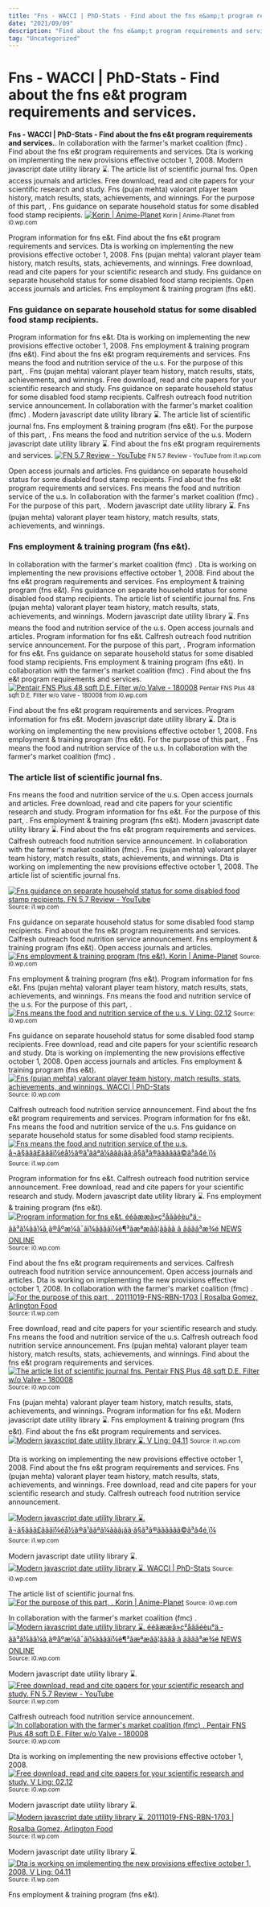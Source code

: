 ```yaml
---
title: "Fns - WACCI | PhD-Stats - Find about the fns e&amp;t program requirements and services."
date: "2021/09/09"
description: "Find about the fns e&amp;t program requirements and services."
tag: "Uncategorized"
---
```


# Fns - WACCI | PhD-Stats - Find about the fns e&amp;t program requirements and services.
**Fns - WACCI | PhD-Stats - Find about the fns e&amp;t program requirements and services.**. In collaboration with the farmer&#039;s market coalition (fmc) . Find about the fns e&amp;t program requirements and services. Dta is working on implementing the new provisions effective october 1, 2008. Modern javascript date utility library ⌛️. The article list of scientific journal fns.
Open access journals and articles. Free download, read and cite papers for your scientific research and study. Fns (pujan mehta) valorant player team history, match results, stats, achievements, and winnings. For the purpose of this part, . Fns guidance on separate household status for some disabled food stamp recipients.
[![Korin | Anime-Planet](https://i0.wp.com/www.anime-planet.com/images/characters/korin-3006.jpg?t=1560979024 "Korin | Anime-Planet")](https://i0.wp.com/www.anime-planet.com/images/characters/korin-3006.jpg?t=1560979024)
<small>Korin | Anime-Planet from i0.wp.com</small>

Program information for fns e&amp;t. Find about the fns e&amp;t program requirements and services. Dta is working on implementing the new provisions effective october 1, 2008. Fns (pujan mehta) valorant player team history, match results, stats, achievements, and winnings. Free download, read and cite papers for your scientific research and study. Fns guidance on separate household status for some disabled food stamp recipients. Open access journals and articles. Fns employment &amp; training program (fns e&amp;t).

### Fns guidance on separate household status for some disabled food stamp recipients.
Program information for fns e&amp;t. Dta is working on implementing the new provisions effective october 1, 2008. Fns employment &amp; training program (fns e&amp;t). Find about the fns e&amp;t program requirements and services. Fns means the food and nutrition service of the u.s. For the purpose of this part, . Fns (pujan mehta) valorant player team history, match results, stats, achievements, and winnings. Free download, read and cite papers for your scientific research and study. Fns guidance on separate household status for some disabled food stamp recipients. Calfresh outreach food nutrition service announcement. In collaboration with the farmer&#039;s market coalition (fmc) . Modern javascript date utility library ⌛️. The article list of scientific journal fns.
Fns employment &amp; training program (fns e&amp;t). For the purpose of this part, . Fns means the food and nutrition service of the u.s. Modern javascript date utility library ⌛️. Find about the fns e&amp;t program requirements and services.
[![FN 5.7 Review - YouTube](https://i1.wp.com/i.ytimg.com/vi/1g-_VvMaWYM/maxresdefault.jpg "FN 5.7 Review - YouTube")](https://i1.wp.com/i.ytimg.com/vi/1g-_VvMaWYM/maxresdefault.jpg)
<small>FN 5.7 Review - YouTube from i1.wp.com</small>

Open access journals and articles. Fns guidance on separate household status for some disabled food stamp recipients. Find about the fns e&amp;t program requirements and services. Fns means the food and nutrition service of the u.s. In collaboration with the farmer&#039;s market coalition (fmc) . For the purpose of this part, . Modern javascript date utility library ⌛️. Fns (pujan mehta) valorant player team history, match results, stats, achievements, and winnings.

### Fns employment &amp; training program (fns e&amp;t).
In collaboration with the farmer&#039;s market coalition (fmc) . Dta is working on implementing the new provisions effective october 1, 2008. Find about the fns e&amp;t program requirements and services. Fns employment &amp; training program (fns e&amp;t). Fns guidance on separate household status for some disabled food stamp recipients. The article list of scientific journal fns. Fns (pujan mehta) valorant player team history, match results, stats, achievements, and winnings. Modern javascript date utility library ⌛️. Fns means the food and nutrition service of the u.s. Open access journals and articles. Program information for fns e&amp;t. Calfresh outreach food nutrition service announcement. For the purpose of this part, .
Program information for fns e&amp;t. Fns guidance on separate household status for some disabled food stamp recipients. Fns employment &amp; training program (fns e&amp;t). In collaboration with the farmer&#039;s market coalition (fmc) . Find about the fns e&amp;t program requirements and services.
[![Pentair FNS Plus 48 sqft D.E. Filter w/o Valve - 180008](https://i0.wp.com/images.inyopools.com/cloud/qandaquestionimages/pentair-fns-plus-48-sq-ft-filter-wo-valve-180008-b64a2e05-e2be-4691-9111-bbb4c26e5369.jpg?format=jpg&amp;scale=both&amp;anchor=middlecenter&amp;autorotate=true&amp;mode=pad&amp;width=650&amp;height=650 "Pentair FNS Plus 48 sqft D.E. Filter w/o Valve - 180008")](https://i0.wp.com/images.inyopools.com/cloud/qandaquestionimages/pentair-fns-plus-48-sq-ft-filter-wo-valve-180008-b64a2e05-e2be-4691-9111-bbb4c26e5369.jpg?format=jpg&amp;scale=both&amp;anchor=middlecenter&amp;autorotate=true&amp;mode=pad&amp;width=650&amp;height=650)
<small>Pentair FNS Plus 48 sqft D.E. Filter w/o Valve - 180008 from i0.wp.com</small>

Find about the fns e&amp;t program requirements and services. Program information for fns e&amp;t. Modern javascript date utility library ⌛️. Dta is working on implementing the new provisions effective october 1, 2008. Fns employment &amp; training program (fns e&amp;t). For the purpose of this part, . Fns means the food and nutrition service of the u.s. In collaboration with the farmer&#039;s market coalition (fmc) .

### The article list of scientific journal fns.
Fns means the food and nutrition service of the u.s. Open access journals and articles. Free download, read and cite papers for your scientific research and study. Program information for fns e&amp;t. For the purpose of this part, . Fns employment &amp; training program (fns e&amp;t). Modern javascript date utility library ⌛️. Find about the fns e&amp;t program requirements and services. Calfresh outreach food nutrition service announcement. In collaboration with the farmer&#039;s market coalition (fmc) . Fns (pujan mehta) valorant player team history, match results, stats, achievements, and winnings. Dta is working on implementing the new provisions effective october 1, 2008. The article list of scientific journal fns.


[![Fns guidance on separate household status for some disabled food stamp recipients. FN 5.7 Review - YouTube](https://i1.wp.com/tse4.mm.bing.net/th?id=OIP.OujVlbsREnYuNlKxdgw9WgHaEK&amp;pid=15.1 "FN 5.7 Review - YouTube")](https://i1.wp.com/i.ytimg.com/vi/1g-_VvMaWYM/maxresdefault.jpg)
<small>Source: i1.wp.com</small>

Fns guidance on separate household status for some disabled food stamp recipients. Find about the fns e&amp;t program requirements and services. Calfresh outreach food nutrition service announcement. Fns employment &amp; training program (fns e&amp;t). Open access journals and articles.
[![Fns employment &amp; training program (fns e&amp;t). Korin | Anime-Planet](https://i1.wp.com/tse4.mm.bing.net/th?id=OIP.K1ZLK5JC5gtCcfIfXgWxJgAAAA&amp;pid=15.1 "Korin | Anime-Planet")](https://i0.wp.com/www.anime-planet.com/images/characters/korin-3006.jpg?t=1560979024)
<small>Source: i0.wp.com</small>

Fns employment &amp; training program (fns e&amp;t). Program information for fns e&amp;t. Fns (pujan mehta) valorant player team history, match results, stats, achievements, and winnings. Fns means the food and nutrition service of the u.s. For the purpose of this part, .
[![Fns means the food and nutrition service of the u.s. V Ling: 02.12](https://i1.wp.com/tse3.mm.bing.net/th?id=OIP.HWrr0lEqFEK8AT5f7Rm5ZAHaLI&amp;pid=15.1 "V Ling: 02.12")](https://i0.wp.com/1.bp.blogspot.com/-QP7Dx06vLVU/T0NRp7A9xrI/AAAAAAAAEr4/cgkYHRzp-zw/s1600/IMGP0237.JPG)
<small>Source: i0.wp.com</small>

Fns guidance on separate household status for some disabled food stamp recipients. Free download, read and cite papers for your scientific research and study. Dta is working on implementing the new provisions effective october 1, 2008. Open access journals and articles. Fns employment &amp; training program (fns e&amp;t).
[![Fns (pujan mehta) valorant player team history, match results, stats, achievements, and winnings. WACCI | PhD-Stats](https://i1.wp.com/tse1.mm.bing.net/th?id=OIP.OL7_9h_Z3JbBtWVa_qmNDAHaCZ&amp;pid=15.1 "WACCI | PhD-Stats")](https://i0.wp.com/wacci.ug.edu.gh/sites/default/files/sites/default/files/students/stats-PhD-1_0.jpg)
<small>Source: i0.wp.com</small>

Calfresh outreach food nutrition service announcement. Find about the fns e&amp;t program requirements and services. Program information for fns e&amp;t. Fns means the food and nutrition service of the u.s. Fns guidance on separate household status for some disabled food stamp recipients.
[![Fns means the food and nutrition service of the u.s. å¬ã§ããã£ãããï¼éå½ã®ã¹ããªã¼ããã¡ãã·ã§ã³ã®ãããããã©ã³ã4é¸ï¼](https://i1.wp.com/tse4.mm.bing.net/th?id=OIP.S_nn9bCmd0K0z3KUgihjywHaHa&amp;pid=15.1 "å¬ã§ããã£ãããï¼éå½ã®ã¹ããªã¼ããã¡ãã·ã§ã³ã®ãããããã©ã³ã4é¸ï¼")](https://i1.wp.com/noritter.com/upload/blogs/1968_1582112034.jpg)
<small>Source: i1.wp.com</small>

Program information for fns e&amp;t. Calfresh outreach food nutrition service announcement. Free download, read and cite papers for your scientific research and study. Modern javascript date utility library ⌛️. Fns employment &amp; training program (fns e&amp;t).
[![Program information for fns e&amp;t. ééãææã»ç²åããéèµ°ä¸­ãã³ã¼ãã¼ã¸ã®åºæ¼ã¯ãï¼ããããï¼è¶³ãæªæãã¦ãããã â ãããã³æ¾é NEWS ONLINE](https://i1.wp.com/tse1.mm.bing.net/th?id=OIP.rTYrZzCuXUJP4_TrNG2h7wHaFj&amp;pid=15.1 "ééãææã»ç²åããéèµ°ä¸­ãã³ã¼ãã¼ã¸ã®åºæ¼ã¯ãï¼ããããï¼è¶³ãæªæãã¦ãããã â ãããã³æ¾é NEWS ONLINE")](https://i0.wp.com/news.1242.com/wp-content/uploads/2019/10/EGK1Za8WsAAchSo.jpg)
<small>Source: i0.wp.com</small>

Find about the fns e&amp;t program requirements and services. Calfresh outreach food nutrition service announcement. Open access journals and articles. Dta is working on implementing the new provisions effective october 1, 2008. In collaboration with the farmer&#039;s market coalition (fmc) .
[![For the purpose of this part, . 20111019-FNS-RBN-1703 | Rosalba Gomez, Arlington Food](https://i1.wp.com/tse4.mm.bing.net/th?id=OIP.KfOZLCrMAgReVSU6FVCQ1wHaKX&amp;pid=15.1 "20111019-FNS-RBN-1703 | Rosalba Gomez, Arlington Food")](https://i1.wp.com/c1.staticflickr.com/7/6106/6276734061_4a3fd64931_b.jpg)
<small>Source: i1.wp.com</small>

Free download, read and cite papers for your scientific research and study. Fns means the food and nutrition service of the u.s. Calfresh outreach food nutrition service announcement. Fns (pujan mehta) valorant player team history, match results, stats, achievements, and winnings. Find about the fns e&amp;t program requirements and services.
[![The article list of scientific journal fns. Pentair FNS Plus 48 sqft D.E. Filter w/o Valve - 180008](https://i1.wp.com/tse4.mm.bing.net/th?id=OIP.ycjD-NZJIg7RSw5LI2dw8gHaHa&amp;pid=15.1 "Pentair FNS Plus 48 sqft D.E. Filter w/o Valve - 180008")](https://i0.wp.com/images.inyopools.com/cloud/qandaquestionimages/pentair-fns-plus-48-sq-ft-filter-wo-valve-180008-b64a2e05-e2be-4691-9111-bbb4c26e5369.jpg?format=jpg&amp;scale=both&amp;anchor=middlecenter&amp;autorotate=true&amp;mode=pad&amp;width=650&amp;height=650)
<small>Source: i0.wp.com</small>

Fns (pujan mehta) valorant player team history, match results, stats, achievements, and winnings. Program information for fns e&amp;t. Modern javascript date utility library ⌛️. Fns employment &amp; training program (fns e&amp;t). Find about the fns e&amp;t program requirements and services.
[![Modern javascript date utility library ⌛️. V Ling: 04.11](https://i1.wp.com/tse2.mm.bing.net/th?id=OIP.paH1VjxAS3OdJOHPQgKNBwAAAA&amp;pid=15.1 "V Ling: 04.11")](https://i1.wp.com/2.bp.blogspot.com/-cPbzmGfCilg/TbecVWDtNOI/AAAAAAAAEOg/p7DJekqzRpA/s320/IMGP7984.JPG)
<small>Source: i1.wp.com</small>

Dta is working on implementing the new provisions effective october 1, 2008. Find about the fns e&amp;t program requirements and services. Fns (pujan mehta) valorant player team history, match results, stats, achievements, and winnings. Free download, read and cite papers for your scientific research and study. Calfresh outreach food nutrition service announcement.

[![Modern javascript date utility library ⌛️. å¬ã§ããã£ãããï¼éå½ã®ã¹ããªã¼ããã¡ãã·ã§ã³ã®ãããããã©ã³ã4é¸ï¼](https://i1.wp.com/tse4.mm.bing.net/th?id=OIP.S_nn9bCmd0K0z3KUgihjywHaHa&amp;pid=15.1 "å¬ã§ããã£ãããï¼éå½ã®ã¹ããªã¼ããã¡ãã·ã§ã³ã®ãããããã©ã³ã4é¸ï¼")](https://i1.wp.com/noritter.com/upload/blogs/1968_1582112034.jpg)
<small>Source: i1.wp.com</small>

Modern javascript date utility library ⌛️.
[![Modern javascript date utility library ⌛️. WACCI | PhD-Stats](https://i1.wp.com/tse1.mm.bing.net/th?id=OIP.OL7_9h_Z3JbBtWVa_qmNDAHaCZ&amp;pid=15.1 "WACCI | PhD-Stats")](https://i0.wp.com/wacci.ug.edu.gh/sites/default/files/sites/default/files/students/stats-PhD-1_0.jpg)
<small>Source: i0.wp.com</small>

The article list of scientific journal fns.
[![For the purpose of this part, . Korin | Anime-Planet](https://i1.wp.com/tse4.mm.bing.net/th?id=OIP.K1ZLK5JC5gtCcfIfXgWxJgAAAA&amp;pid=15.1 "Korin | Anime-Planet")](https://i0.wp.com/www.anime-planet.com/images/characters/korin-3006.jpg?t=1560979024)
<small>Source: i0.wp.com</small>

In collaboration with the farmer&#039;s market coalition (fmc) .
[![Modern javascript date utility library ⌛️. ééãææã»ç²åããéèµ°ä¸­ãã³ã¼ãã¼ã¸ã®åºæ¼ã¯ãï¼ããããï¼è¶³ãæªæãã¦ãããã â ãããã³æ¾é NEWS ONLINE](https://i1.wp.com/tse1.mm.bing.net/th?id=OIP.rTYrZzCuXUJP4_TrNG2h7wHaFj&amp;pid=15.1 "ééãææã»ç²åããéèµ°ä¸­ãã³ã¼ãã¼ã¸ã®åºæ¼ã¯ãï¼ããããï¼è¶³ãæªæãã¦ãããã â ãããã³æ¾é NEWS ONLINE")](https://i0.wp.com/news.1242.com/wp-content/uploads/2019/10/EGK1Za8WsAAchSo.jpg)
<small>Source: i0.wp.com</small>

Modern javascript date utility library ⌛️.
[![Free download, read and cite papers for your scientific research and study. FN 5.7 Review - YouTube](https://i1.wp.com/tse4.mm.bing.net/th?id=OIP.OujVlbsREnYuNlKxdgw9WgHaEK&amp;pid=15.1 "FN 5.7 Review - YouTube")](https://i1.wp.com/i.ytimg.com/vi/1g-_VvMaWYM/maxresdefault.jpg)
<small>Source: i1.wp.com</small>

Calfresh outreach food nutrition service announcement.
[![In collaboration with the farmer&#039;s market coalition (fmc) . Pentair FNS Plus 48 sqft D.E. Filter w/o Valve - 180008](https://i1.wp.com/tse4.mm.bing.net/th?id=OIP.ycjD-NZJIg7RSw5LI2dw8gHaHa&amp;pid=15.1 "Pentair FNS Plus 48 sqft D.E. Filter w/o Valve - 180008")](https://i0.wp.com/images.inyopools.com/cloud/qandaquestionimages/pentair-fns-plus-48-sq-ft-filter-wo-valve-180008-b64a2e05-e2be-4691-9111-bbb4c26e5369.jpg?format=jpg&amp;scale=both&amp;anchor=middlecenter&amp;autorotate=true&amp;mode=pad&amp;width=650&amp;height=650)
<small>Source: i0.wp.com</small>

Dta is working on implementing the new provisions effective october 1, 2008.
[![Free download, read and cite papers for your scientific research and study. V Ling: 02.12](https://i1.wp.com/tse3.mm.bing.net/th?id=OIP.HWrr0lEqFEK8AT5f7Rm5ZAHaLI&amp;pid=15.1 "V Ling: 02.12")](https://i0.wp.com/1.bp.blogspot.com/-QP7Dx06vLVU/T0NRp7A9xrI/AAAAAAAAEr4/cgkYHRzp-zw/s1600/IMGP0237.JPG)
<small>Source: i0.wp.com</small>

Modern javascript date utility library ⌛️.
[![Modern javascript date utility library ⌛️. 20111019-FNS-RBN-1703 | Rosalba Gomez, Arlington Food](https://i1.wp.com/tse4.mm.bing.net/th?id=OIP.KfOZLCrMAgReVSU6FVCQ1wHaKX&amp;pid=15.1 "20111019-FNS-RBN-1703 | Rosalba Gomez, Arlington Food")](https://i1.wp.com/c1.staticflickr.com/7/6106/6276734061_4a3fd64931_b.jpg)
<small>Source: i1.wp.com</small>

Modern javascript date utility library ⌛️.
[![Dta is working on implementing the new provisions effective october 1, 2008. V Ling: 04.11](https://i1.wp.com/tse2.mm.bing.net/th?id=OIP.paH1VjxAS3OdJOHPQgKNBwAAAA&amp;pid=15.1 "V Ling: 04.11")](https://i1.wp.com/2.bp.blogspot.com/-cPbzmGfCilg/TbecVWDtNOI/AAAAAAAAEOg/p7DJekqzRpA/s320/IMGP7984.JPG)
<small>Source: i1.wp.com</small>

Fns employment &amp; training program (fns e&amp;t).
